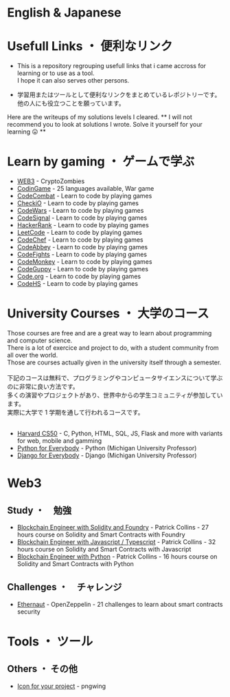 <!-- @format -->

# English & Japanese

# Usefull Links ・ 便利なリンク

- This is a repository regrouping usefull links that i came accross for learning or to use as a tool. <br /> I hope it can also serves other persons.

- 学習用またはツールとして便利なリンクをまとめているレポジトリーです。<br />他の人にも役立つことを願っています。

Here are the writeups of my solutions levels I cleared.
** I will not recommend you to look at solutions I wrote. Solve it yourself for your learning 😛 **

# Learn by gaming ・ ゲームで学ぶ

- [WEB3](https://cryptozombies.io/) - CryptoZombies
- [CodinGame](https://www.codingame.com/start) - 25 languages available, War game
- [CodeCombat](https://codecombat.com/) - Learn to code by playing games
- [CheckiO](https://checkio.org/) - Learn to code by playing games
- [CodeWars](https://www.codewars.com/) - Learn to code by playing games
- [CodeSignal](https://codesignal.com/) - Learn to code by playing games
- [HackerRank](https://www.hackerrank.com/) - Learn to code by playing games
- [LeetCode](https://leetcode.com/) - Learn to code by playing games
- [CodeChef](https://www.codechef.com/) - Learn to code by playing games
- [CodeAbbey](https://www.codeabbey.com/) - Learn to code by playing games
- [CodeFights](https://codefights.com/) - Learn to code by playing games
- [CodeMonkey](https://www.codemonkey.com/) - Learn to code by playing games
- [CodeGuppy](https://codeguppy.com/) - Learn to code by playing games
- [Code.org](https://code.org/) - Learn to code by playing games
- [CodeHS](https://codehs.com/) - Learn to code by playing games

# University Courses ・ 大学のコース

Those courses are free and are a great way to learn about programming and computer science. <br />
There is a lot of exercice and project to do, with a student community from all over the world. <br />
Those are courses actually given in the university itself through a semester. <br /><br />
下記のコースは無料で、プログラミングやコンピュータサイエンスについて学ぶのに非常に良い方法です。<br />
多くの演習やプロジェクトがあり、世界中からの学生コミュニティが参加しています。<br />
実際に大学で 1 学期を通して行われるコースです。<br /><br />

- [Harvard CS50](https://cs50.harvard.edu/x/2024/) - C, Python, HTML, SQL, JS, Flask and more with variants for web, mobile and gamming
- [Python for Everybody](https://www.py4e.com/) - Python (Michigan University Professor)
- [Django for Everybody](https://www.dj4e.com/) - Django (Michigan University Professor)

# Web3

## Study ・　勉強

- [Blockchain Engineer with Solidity and Foundry](https://github.com/Cyfrin/foundry-full-course-f23) - Patrick Collins - 27 hours course on Solidity and Smart Contracts with Foundry
- [Blockchain Engineer with Javascript / Typescript](https://github.com/smartcontractkit/full-blockchain-solidity-course-js) - Patrick Collins - 32 hours course on Solidity and Smart Contracts with Javascript
- [Blockchain Engineer with Python](https://www.freecodecamp.org/news/learn-solidity-blockchain-and-smart-contracts-in-a-free/) - Patrick Collins - 16 hours course on Solidity and Smart Contracts with Python

## Challenges ・　チャレンジ

- [Ethernaut](https://ethernaut.openzeppelin.com/) - OpenZeppelin - 21 challenges to learn about smart contracts security

# Tools ・ ツール

## Others ・ その他

- [Icon for your project](https://www.pngwing.com/) - pngwing
